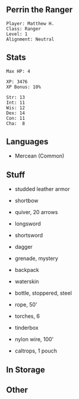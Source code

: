 ## Perrin the Ranger

    Player: Matthew H.
    Class: Ranger
    Level: 1
    Alignment: Neutral

## Stats

    Max HP: 4

    XP: 3476
    XP Bonus: 10%

    Str: 13
    Int: 11
    Wis: 12
    Dex: 14
    Con: 11
    Cha:  8

## Languages

- Mercean (Common)

## Stuff

* studded leather armor
* shortbow
* quiver, 20 arrows
* longsword
* shortsword
* dagger
* grenade, mystery

* backpack
* waterskin
* bottle, stoppered, steel
* rope, 50'
* torches, 6
* tinderbox
* nylon wire, 100'
* caltrops, 1 pouch

## In Storage


## Other

